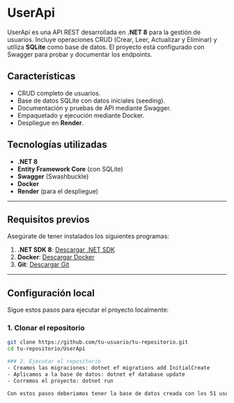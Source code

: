 # UserApi

UserApi es una API REST desarrollada en **.NET 8** para la gestión de usuarios. Incluye operaciones CRUD (Crear, Leer, Actualizar y Eliminar) y utiliza **SQLite** como base de datos. El proyecto está configurado con Swagger para probar y documentar los endpoints.

## Características

- CRUD completo de usuarios.
- Base de datos SQLite con datos iniciales (seeding).
- Documentación y pruebas de API mediante Swagger.
- Empaquetado y ejecución mediante Docker.
- Despliegue en **Render**.

## Tecnologías utilizadas

- **.NET 8**
- **Entity Framework Core** (con SQLite)
- **Swagger** (Swashbuckle)
- **Docker**
- **Render** (para el despliegue)

---

## Requisitos previos

Asegúrate de tener instalados los siguientes programas:

1. **.NET SDK 8**: [Descargar .NET SDK](https://dotnet.microsoft.com/download)
2. **Docker**: [Descargar Docker](https://www.docker.com/products/docker-desktop)
3. **Git**: [Descargar Git](https://git-scm.com/downloads)

---

## Configuración local

Sigue estos pasos para ejecutar el proyecto localmente:

### 1. Clonar el repositorio
```bash
git clone https://github.com/tu-usuario/tu-repositorio.git
cd tu-repositorio/UserApi

### 2. Ejecutar el repositorio
- Creamos las migraciones: dotnet ef migrations add InitialCreate
- Aplicamos a la base de datos: dotnet ef database update
- Corremos el proyecto: dotnet run

Con estos pasos deberiamos tener la base de datos creada con los 51 usuarios.
